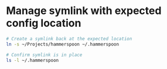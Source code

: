 # Manage symlink with expected config location

```bash 
# Create a symlink back at the expected location
ln -s ~/Projects/hammerspoon ~/.hammerspoon

# Confirm symlink is in place
ls -l ~/.hammerspoon
```
